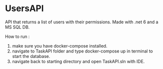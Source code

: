 # UsersAPI

API that returns a list of users with their permissions. Made with .net 6 and a MS SQL DB.

How to run : 
1. make sure you have docker-compose installed.
2. navigate to TaskAPI folder and type docker-compose up in terminal to start the database.
3. navigate back to starting directory and open TaskAPI.sln with IDE.
